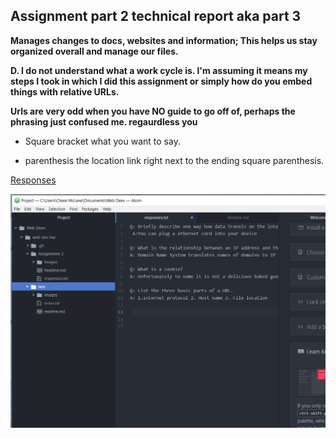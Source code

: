 ## Assignment part 2 technical report aka part 3

**Manages changes to docs, websites and information; This helps us stay organized overall and manage our files.**

**D. I do not understand what a work cycle is. I'm assuming it means my steps I took in which I did this assignment or simply how do you embed things with relative URLs.**

**Urls are very odd when you have NO guide to go off of, perhaps the phrasing just confused me.
regaurdless you**

- Square bracket what you want to say.

- parenthesis the location link right next to the ending square parenthesis.

[Responses](./responses.txt)

![Screenshot A2](./Images/Screenshot_Assignment2.png)
